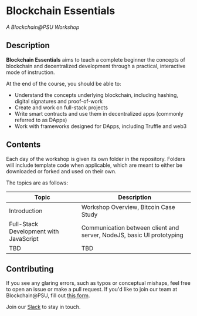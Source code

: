# Blockchain Essentials
*A Blockchain@PSU Workshop*

## Description

**Blockchain Essentials** aims to teach a complete beginner the concepts of blockchain and decentralized development through a practical, interactive mode of instruction.

At the end of the course, you should be able to:

 - Understand the concepts underlying blockchain, including hashing, digital signatures and proof-of-work
 - Create and work on full-stack projects
 - Write smart contracts and use them in decentralized apps (commonly referred to as DApps)
 - Work with frameworks designed for DApps, including Truffle and web3

## Contents

Each day of the workshop is given its own folder in the repository. Folders will include template code when applicable, which are meant to either be downloaded or forked and used on their own.

The topics are as follows:

| Topic | Description |
| --- | --- |
| Introduction | Workshop Overview, Bitcoin Case Study |
| Full-Stack Development with JavaScript | Communication between client and server, NodeJS, basic UI prototyping|
| TBD | TBD |

## Contributing

If you see any glaring errors, such as typos or conceptual mishaps, feel free to open an issue or make a pull request. If you'd like to join our team at Blockchain@PSU, fill out [this form](https://tinyurl.com/blockchainpsu-team-application).

Join our [Slack](https://tinyurl.com/blockchainpsu-slack) to stay in touch.
